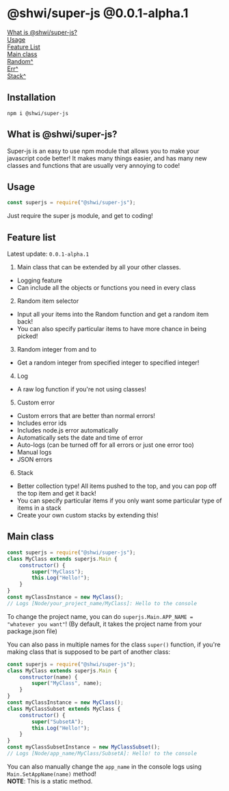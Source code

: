 # @shwi/super-js @0.0.1-alpha.1

[What is @shwi/super-js?](#what-is-@shwi/super-js) \
[Usage](#usage) \
[Feature List](#feature-list) \
[Main class](#main-class) \
[Random^](./Functions/Random.md) \
[Err^](./Utils/Err.md) \
[Stack^](./Stack/Stack.md)

## Installation

```
npm i @shwi/super-js
```

## What is @shwi/super-js?

Super-js is an easy to use npm module that allows you to make your javascript code better! It makes many things easier, and has many new classes and functions that are usually very annoying to code!

## Usage

```js
const superjs = require("@shwi/super-js");
```

Just require the super js module, and get to coding!

## Feature list

Latest update: `0.0.1-alpha.1`

1. Main class that can be extended by all your other classes.

- Logging feature
- Can include all the objects or functions you need in every class

2. Random item selector

- Input all your items into the Random function and get a random item back!
- You can also specify particular items to have more chance in being picked!

3. Random integer from and to

- Get a random integer from specified integer to specified integer!

4. Log

- A raw log function if you're not using classes!

5. Custom error

- Custom errors that are better than normal errors!
- Includes error ids
- Includes node.js error automatically
- Automatically sets the date and time of error
- Auto-logs (can be turned off for all errors or just one error too)
- Manual logs
- JSON errors

6. Stack

- Better collection type! All items pushed to the top, and you can pop off the top item and get it back!
- You can specify particular items if you only want some particular type of items in a stack
- Create your own custom stacks by extending this!

## Main class

```js
const superjs = require("@shwi/super-js");
class MyClass extends superjs.Main {
	constructor() {
		super("MyClass");
		this.Log("Hello!");
	}
}
const myClassInstance = new MyClass();
// Logs [Node/your_project_name/MyClass]: Hello to the console
```

To change the project name, you can do `superjs.Main.APP_NAME = "whatever you want"`!
(By default, it takes the project name from your package.json file)

You can also pass in multiple names for the class `super()` function, if you're making class that is supposed to be part of another class:

```js
const superjs = require("@shwi/super-js");
class MyClass extends superjs.Main {
	constructor(name) {
		super("MyClass", name);
	}
}
const myClassInstance = new MyClass();
class MyClassSubset extends MyClass {
	constructor() {
		super("SubsetA");
		this.Log("Hello!");
	}
}
const myClassSubsetInstance = new MyClassSubset();
// Logs [Node/app_name/MyClass/SubsetA]: Hello! to the console
```

You can also manually change the `app_name` in the console logs using `Main.SetAppName(name)` method! \
**NOTE**: This is a static method.
